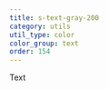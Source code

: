```yaml
---
title: s-text-gray-200
category: utils
util_type: color
color_group: text
order: 154
---
```

<div class="s-text-gray-200 s-bg-black">Text</div>